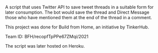 A script that uses Twitter API to save tweet threads in a suitable form for later consumption. The bot would save the thread and Direct Message those who have mentioned them at the end of the thread in a comment.

This project was done for Build from Home, an initiative by TinkerHub.

Team ID: BFH/recopfTpPPe67ZMqi/2021

The script was later hosted on Heroku. 

